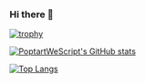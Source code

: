 ### Hi there 👋
[![trophy](https://github-profile-trophy.vercel.app/?username=PoptartWeScript)](https://github.com/ryo-ma/github-profile-trophy)


[![PoptartWeScript's GitHub stats](https://github-readme-stats.vercel.app/api?username=PoptartWeScript&show_icons=true&theme=tokyonight)](https://github.com/anuraghazra/github-readme-stats)





[![Top Langs](https://github-readme-stats.vercel.app/api/top-langs/?username=PoptartWeScript)](https://github.com/anuraghazra/github-readme-stats)
